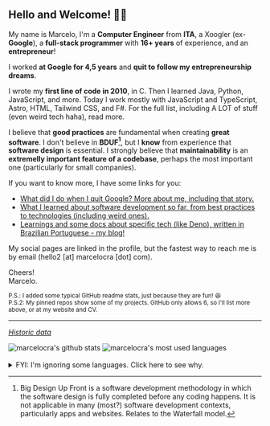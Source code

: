 ## Hello and Welcome! 👋🏽

My name is Marcelo, I'm a **Computer Engineer** from **ITA**, a Xoogler (ex-**Google**), a **full-stack programmer** with **16<!-- (curr_year - 2010 + 1) -->+ years** of experience, and an **entrepreneur**!

I worked **at Google for 4,5 years** and **quit to follow my entrepreneurship dreams**.

I wrote my **first line of code in 2010**, in C. Then I learned Java, Python, JavaScript, and more. Today I work mostly with JavaScript and TypeScript, Astro, HTML, Tailwind CSS, and F#. For the full list, including A LOT of stuff (even weird tech haha), read more.

I believe that **good practices** are fundamental when creating **great software**. I don't believe in **BDUF[^bduf]**, but I **know** from experience that **software design** is essential. I strongly believe that **maintainability** is an **extremelly important feature of a codebase**, perhaps the most important one (particularly for small companies).

If you want to know more, I have some links for you:

- <a href="https://bit.ly/40PMqDO" target="_blank">What did I do when I quit Google? More about me, including that story.</a>
- <a href="https://bit.ly/40PVYPg" target="_blank">What I learned about software development so far, from best practices to technologies (including weird ones).</a>
- <a href="https://bit.ly/3QcYY3g" target="_blank">Learnings and some docs about specific tech (like Deno), written in Brazilian Portuguese - my blog!</a>
<!-- - <a href="" target="_blank"></a> -->

My social pages are linked in the profile, but the fastest way to reach me is by email (hello2 [at] marcelocra [dot] com).

Cheers!\
Marcelo.

<sub>P.S.: I added some typical GitHub readme stats, just because they are fun! 😆️</sub>\
<sub>P.S.2: My pinned repos show some of my projects. GitHub only allows 6, so I'll list more above, or at my website and CV.</sub>

[^bduf]: Big Design Up Front is a software development methodology in which the software design is fully completed before any coding happens. It is not applicable in many (most?) software development contexts, particularly apps and websites. Relates to the Waterfall model.

---

_<a href="https://github.com/marcelocra/marcelocra/blob/master/details.md#github-stats-history-" target="_blank">Historic data</a>_

<div>
  <img src="https://github-readme-stats.vercel.app/api?username=marcelocra&show_icons=true&include_all_commits=true&theme=aura&hide_border=true" alt="marcelocra's github stats" />
  <img src="https://github-readme-stats.vercel.app/api/top-langs/?username=marcelocra&layout=compact&theme=aura&hide_border=true&hide=Python,Java,html,CSS,C,Shell,PowerShell,Vim%20Script,Dockerfile,SCSS&langs_count=8"  alt="marcelocra's most used languages" />
</div>

<br />

<details>
<summary>FYI: I'm ignoring some languages. Click here to see why.</summary>
<br />

1. They are not languages: HTML, CSS, Dockerfile, <sub>Vimscript and Shell (haha)</sub>.
1. I haven't used them meaningfully for a long time now: Python, Java, C, C++.
1. I use them mostly as "glue" and not to write real programs: Shell (mostly Bash), PowerShell, Vimscript.

<details>
<summary>If you want to see the default list, click here.</summary>
<br />
<img style="width: 40%" src="https://github-readme-stats.vercel.app/api/top-langs/?username=marcelocra&theme=dark&layout=compact&langs_count=12" />
</details>

</details>

